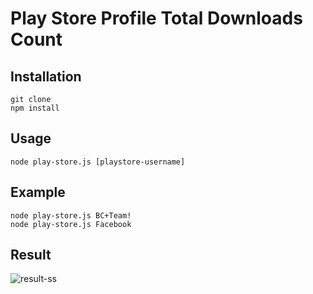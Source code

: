 # Play Store Profile Total Downloads Count

## Installation

```
git clone 
npm install
```

## Usage

```
node play-store.js [playstore-username]
```

## Example 

```
node play-store.js BC+Team!
node play-store.js Facebook
```

## Result 

![result-ss](https://user-images.githubusercontent.com/6011295/33480925-5eacdf48-d6a3-11e7-9fde-3a99858d8197.png)

